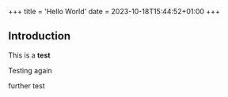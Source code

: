 +++
title = 'Hello World'
date = 2023-10-18T15:44:52+01:00
+++
## Introduction

This is a **test**

Testing again

further test